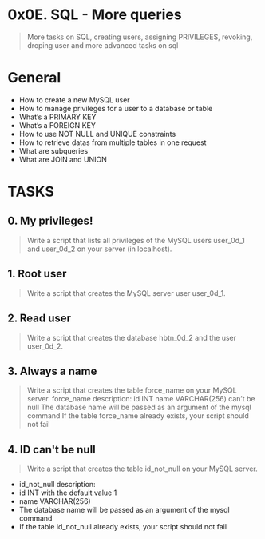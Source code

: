 # 0x0E. SQL - More queries
> More tasks on SQL, creating users, assigning PRIVILEGES, revoking, droping user and more advanced tasks on sql
# General
- How to create a new MySQL user
- How to manage privileges for a user to a database or table
- What’s a PRIMARY KEY
- What’s a FOREIGN KEY
- How to use NOT NULL and UNIQUE constraints
- How to retrieve datas from multiple tables in one request
- What are subqueries
- What are JOIN and UNION

# TASKS

## 0. My privileges!
> Write a script that lists all privileges of the MySQL users user_0d_1 and user_0d_2 on your server (in localhost).

## 1. Root user
> Write a script that creates the MySQL server user user_0d_1.

## 2. Read user
> Write a script that creates the database hbtn_0d_2 and the user user_0d_2.

## 3. Always a name
> Write a script that creates the table force_name on your MySQL server.
> force_name description:
> id INT
> name VARCHAR(256) can’t be null
> The database name will be passed as an argument of the mysql command
> If the table force_name already exists, your script should not fail

## 4. ID can't be null
> Write a script that creates the table id_not_null on your MySQL server.
- id_not_null description:
- id INT with the default value 1
- name VARCHAR(256)
- The database name will be passed as an argument of the mysql command
- If the table id_not_null already exists, your script should not fail





